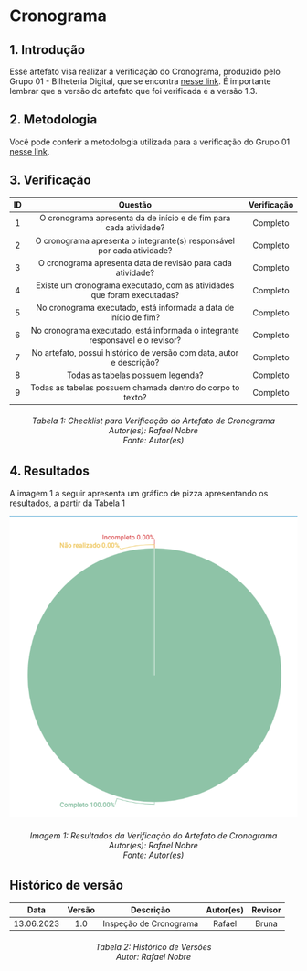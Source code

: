 # Cronograma

## 1. Introdução
Esse artefato visa realizar a verificação do Cronograma,  produzido pelo Grupo 01 - Bilheteria Digital, que se encontra [nesse link](https://requisitos-de-software.github.io/2023.1-BilheteriaDigital/planejamento/cronograma/).
É importante lembrar que a versão do artefato que foi verificada é a versão 1.3.

## 2. Metodologia
Você pode conferir a metodologia utilizada para a verificação do Grupo 01 [nesse link](../planejamento/#2-metodologia).

## 3. Verificação

|ID|Questão|Verificação|
|:-:|:-:|:-:|
|1|O cronograma apresenta da de início e de fim para cada atividade?|Completo|
|2|O cronograma apresenta o integrante(s) responsável por cada atividade?|Completo|
|3|O cronograma apresenta data de revisão para cada atividade?|Completo|
|4|Existe um cronograma executado, com as atividades que foram executadas?|Completo|
|5|No cronograma executado, está informada a data de início de fim?|Completo|
|6|No cronograma executado, está informada o integrante responsável e o revisor?|Completo|
|7|No artefato, possui histórico de versão com data, autor e descrição?|Completo|
|8|Todas as tabelas possuem legenda?|Completo|
|9|Todas as tabelas possuem chamada dentro do corpo to texto?|Completo|

<h6 align = "center"> Tabela 1: Checklist para Verificação do Artefato de Cronograma
<br> Autor(es): Rafael Nobre
<br>Fonte: Autor(es)</h6>

## 4. Resultados
A imagem 1 a seguir apresenta um gráfico de pizza apresentando os resultados, a partir da Tabela 1

![Resultados 100](./imagens_verifica01/result_cronograma.png)
<h6 align = "center"> Imagem 1: Resultados da Verificação do Artefato de Cronograma
<br> Autor(es): Rafael Nobre
<br>Fonte: Autor(es)</h6>

## Histórico de versão
|    Data    | Versão | Descrição                                                                      | Autor(es)  | Revisor  |
| :--------: | :----: | :----------------------------------------------------------------------------: | :--------: | :------: |
| 13.06.2023 | 1.0    | Inspeção de Cronograma |   Rafael   | Bruna  |

<h6 align = "center"> Tabela 2: Histórico de Versões
<br> Autor: Rafael Nobre </h6>